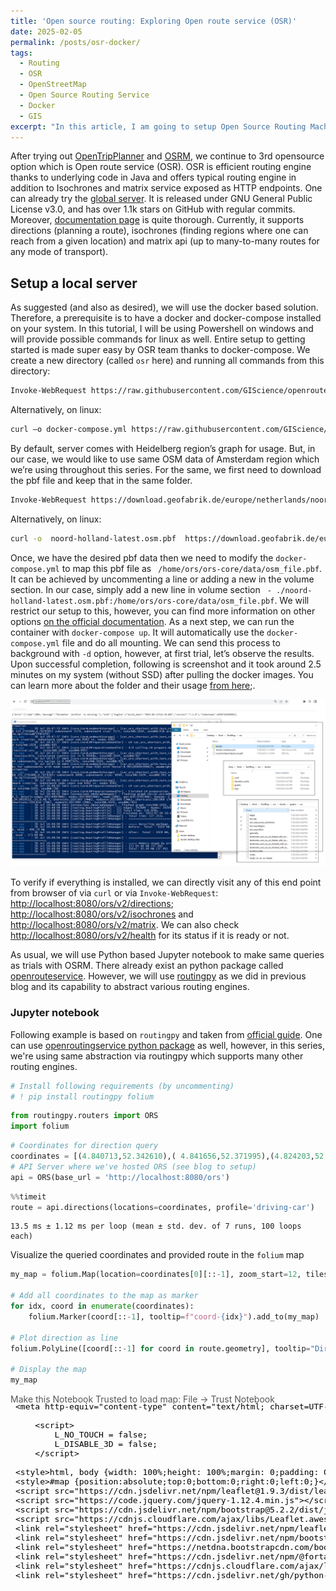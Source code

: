 ```yaml
---
title: 'Open source routing: Exploring Open route service (OSR)'
date: 2025-02-05
permalink: /posts/osr-docker/
tags:
  - Routing
  - OSR
  - OpenStreetMap
  - Open Source Routing Service
  - Docker
  - GIS
excerpt: "In this article, I am going to setup Open Source Routing Machine (OSRM), which is a popular open-source routing engine and its backend is written in C++. The engine usage our favourite OpenStreetMap (OSM) data to build the network graph."
---
```


After trying out [OpenTripPlanner](https://ikespand.github.io/posts/OpenTripPlanner/) and [OSRM](https://ikespand.github.io/posts/osrm-docker//), we continue to 3rd opensource option which is Open route service (OSR). OSR is efficient routing engine thanks to underlying code in Java and offers typical routing engine in addition to Isochrones and matrix service exposed as HTTP endpoints. One can already try the [global server]( https://maps.openrouteservice.org/#/place/@8.525390625000002,49.34659884833296,6). It is released under GNU General Public License v3.0, and has over 1.1k stars on GitHub with regular commits. Moreover, [documentation page]( https://giscience.github.io/openrouteservice/) is quite thorough. Currently, it supports directions (planning a route), isochrones (finding regions where one can reach from a given location) and matrix api (up to many-to-many routes for any mode of transport). 

## Setup a local server 
As suggested (and also as desired), we will use the docker based solution. Therefore, a prerequisite is to have a docker and docker-compose installed on your system. In this tutorial, I will be using Powershell on windows and will provide possible commands for linux as well. Entire setup to getting started is made super easy by OSR team thanks to docker-compose. We create a new directory (called `osr` here) and running all commands from this directory: 

```bash
Invoke-WebRequest https://raw.githubusercontent.com/GIScience/openrouteservice/master/docker-compose.yml -OutFile docker-compose.yml 
```

Alternatively, on linux: 
```bash
curl –o docker-compose.yml https://raw.githubusercontent.com/GIScience/openrouteservice/master/docker-compose.yml 
```

By default, server comes with Heidelberg region’s graph for usage. But, in our case, we would like to use same OSM data of Amsterdam region which we’re using throughout this series. For the same, we first need to download the pbf file and keep that in the same folder.  

```bash
Invoke-WebRequest https://download.geofabrik.de/europe/netherlands/noord-holland-latest.osm.pbf -OutFile noord-holland-latest.osm.pbf 
 ```

Alternatively, on linux: 

```bash
curl -o  noord-holland-latest.osm.pbf  https://download.geofabrik.de/europe/netherlands/noord-holland-latest.osm.pbf 
 ```

Once, we have the desired pbf data then we need to modify the `docker-compose.yml` to map this pbf file as ` /home/ors/ors-core/data/osm_file.pbf`. It can be achieved by uncommenting a line or adding a new in the volume section. In our case, simply add a new line in volume section ` - ./noord-holland-latest.osm.pbf:/home/ors/ors-core/data/osm_file.pbf`. We will restrict our setup to this, however, you can find more information on other options [on the official documentation]( https://giscience.github.io/openrouteservice/installation/Running-with-Docker.html). As a next step, we can run the container with `docker-compose up`. It will automatically use the `docker-compose.yml` file and do all mounting. We can send this process to background with `-d` option, however, at first trial, let’s observe the results. Upon successful completion, following is screenshot and it took around 2.5 minutes on my system (without SSD) after pulling the docker images. You can learn more about the folder and their usage [from here]( https://giscience.github.io/openrouteservice/installation/Running-with-Docker.html#docker-configuration);. 
 
![img](/images/post-assets/2025-02-05-blog-post-1-setup.png)

To verify if everything is installed, we can directly visit any of this end point from browser of via `curl` or via `Invoke-WebRequest`: 
[http://localhost:8080/ors/v2/directions](http://localhost:8080/ors/v2/directions);
[http://localhost:8080/ors/v2/isochrones](http://localhost:8080/ors/v2/isochrones) and
[http://localhost:8080/ors/v2/matrix](http://localhost:8080/ors/v2/matrix).
We can also check [http://localhost:8080/ors/v2/health](http://localhost:8080/ors/v2/health) for its status if it is ready or not. 

As usual, we will use Python based Jupyter notebook to make same queries as trials with OSRM. There already exist an python package called [openrouteservice](https://pypi.org/project/openrouteservice/). However, we will use [routingpy]( https://pypi.org/project/routingpy/) as we did in previous blog and its capability to abstract various routing engines. 

 
### Jupyter notebook

Following example is based on `routingpy` and taken from [official guide](https://github.com/gis-ops/routingpy/blob/master/examples/basic_examples.ipynb). One can use [openroutingservice python package](https://openrouteservice-py.readthedocs.io/en/latest/) as well, however, in this series, we're using same abstraction via routingpy which supports many other routing engines.


```python
# Install following requirements (by uncommenting)
# ! pip install routingpy folium
```


```python
from routingpy.routers import ORS
import folium
```


```python
# Coordinates for direction query
coordinates = [(4.840713,52.342610),( 4.841656,52.371995),(4.824203,52.384809),(4.774909,52.392150),(4.841184,52.455866)]
# API Server where we've hosted ORS (see blog to setup)
api = ORS(base_url = 'http://localhost:8080/ors')
```


```python
%%timeit
route = api.directions(locations=coordinates, profile='driving-car')
```

    13.5 ms ± 1.12 ms per loop (mean ± std. dev. of 7 runs, 100 loops each)


Visualize the queried coordinates and provided route in the `folium` map


```python
my_map = folium.Map(location=coordinates[0][::-1], zoom_start=12, tiles="Stamen Terrain")

# Add all coordinates to the map as marker
for idx, coord in enumerate(coordinates):
    folium.Marker(coord[::-1], tooltip=f"coord-{idx}").add_to(my_map)

# Plot direction as line
folium.PolyLine([coord[::-1] for coord in route.geometry], tooltip="Directions").add_to(my_map)

# Display the map
my_map
```

<div style="width:100%;"><div style="position:relative;width:100%;height:0;padding-bottom:60%;"><span style="color:#565656">Make this Notebook Trusted to load map: File -> Trust Notebook</span><iframe srcdoc="&lt;!DOCTYPE html&gt;
&lt;html&gt;
&lt;head&gt;

    &lt;meta http-equiv=&quot;content-type&quot; content=&quot;text/html; charset=UTF-8&quot; /&gt;

        &lt;script&gt;
            L_NO_TOUCH = false;
            L_DISABLE_3D = false;
        &lt;/script&gt;

    &lt;style&gt;html, body {width: 100%;height: 100%;margin: 0;padding: 0;}&lt;/style&gt;
    &lt;style&gt;#map {position:absolute;top:0;bottom:0;right:0;left:0;}&lt;/style&gt;
    &lt;script src=&quot;https://cdn.jsdelivr.net/npm/leaflet@1.9.3/dist/leaflet.js&quot;&gt;&lt;/script&gt;
    &lt;script src=&quot;https://code.jquery.com/jquery-1.12.4.min.js&quot;&gt;&lt;/script&gt;
    &lt;script src=&quot;https://cdn.jsdelivr.net/npm/bootstrap@5.2.2/dist/js/bootstrap.bundle.min.js&quot;&gt;&lt;/script&gt;
    &lt;script src=&quot;https://cdnjs.cloudflare.com/ajax/libs/Leaflet.awesome-markers/2.0.2/leaflet.awesome-markers.js&quot;&gt;&lt;/script&gt;
    &lt;link rel=&quot;stylesheet&quot; href=&quot;https://cdn.jsdelivr.net/npm/leaflet@1.9.3/dist/leaflet.css&quot;/&gt;
    &lt;link rel=&quot;stylesheet&quot; href=&quot;https://cdn.jsdelivr.net/npm/bootstrap@5.2.2/dist/css/bootstrap.min.css&quot;/&gt;
    &lt;link rel=&quot;stylesheet&quot; href=&quot;https://netdna.bootstrapcdn.com/bootstrap/3.0.0/css/bootstrap.min.css&quot;/&gt;
    &lt;link rel=&quot;stylesheet&quot; href=&quot;https://cdn.jsdelivr.net/npm/@fortawesome/fontawesome-free@6.2.0/css/all.min.css&quot;/&gt;
    &lt;link rel=&quot;stylesheet&quot; href=&quot;https://cdnjs.cloudflare.com/ajax/libs/Leaflet.awesome-markers/2.0.2/leaflet.awesome-markers.css&quot;/&gt;
    &lt;link rel=&quot;stylesheet&quot; href=&quot;https://cdn.jsdelivr.net/gh/python-visualization/folium/folium/templates/leaflet.awesome.rotate.min.css&quot;/&gt;

            &lt;meta name=&quot;viewport&quot; content=&quot;width=device-width,
                initial-scale=1.0, maximum-scale=1.0, user-scalable=no&quot; /&gt;
            &lt;style&gt;
                #map_51e448f370eb91b27e762ea93f5cb35f {
                    position: relative;
                    width: 100.0%;
                    height: 100.0%;
                    left: 0.0%;
                    top: 0.0%;
                }
                .leaflet-container { font-size: 1rem; }
            &lt;/style&gt;

&lt;/head&gt;
&lt;body&gt;


            &lt;div class=&quot;folium-map&quot; id=&quot;map_51e448f370eb91b27e762ea93f5cb35f&quot; &gt;&lt;/div&gt;

&lt;/body&gt;
&lt;script&gt;


            var map_51e448f370eb91b27e762ea93f5cb35f = L.map(
                &quot;map_51e448f370eb91b27e762ea93f5cb35f&quot;,
                {
                    center: [52.34261, 4.840713],
                    crs: L.CRS.EPSG3857,
                    zoom: 12,
                    zoomControl: true,
                    preferCanvas: false,
                }
            );





            var tile_layer_244111bb7b015f8107abd457af1dd6a5 = L.tileLayer(
                &quot;https://stamen-tiles-{s}.a.ssl.fastly.net/terrain/{z}/{x}/{y}.jpg&quot;,
                {&quot;attribution&quot;: &quot;Map tiles by \u003ca target=\&quot;_blank\&quot; href=\&quot;http://stamen.com\&quot;\u003eStamen Design\u003c/a\u003e, under \u003ca target=\&quot;_blank\&quot; href=\&quot;http://creativecommons.org/licenses/by/3.0\&quot;\u003eCC BY 3.0\u003c/a\u003e. Data by \u0026copy; \u003ca target=\&quot;_blank\&quot; href=\&quot;http://openstreetmap.org\&quot;\u003eOpenStreetMap\u003c/a\u003e, under \u003ca target=\&quot;_blank\&quot; href=\&quot;http://creativecommons.org/licenses/by-sa/3.0\&quot;\u003eCC BY SA\u003c/a\u003e.&quot;, &quot;detectRetina&quot;: false, &quot;maxNativeZoom&quot;: 18, &quot;maxZoom&quot;: 18, &quot;minZoom&quot;: 0, &quot;noWrap&quot;: false, &quot;opacity&quot;: 1, &quot;subdomains&quot;: &quot;abc&quot;, &quot;tms&quot;: false}
            ).addTo(map_51e448f370eb91b27e762ea93f5cb35f);


            var marker_a464581cbd2b10fc4679795ea3de80d1 = L.marker(
                [52.34261, 4.840713],
                {}
            ).addTo(map_51e448f370eb91b27e762ea93f5cb35f);


            marker_a464581cbd2b10fc4679795ea3de80d1.bindTooltip(
                `&lt;div&gt;
                     coord-0
                 &lt;/div&gt;`,
                {&quot;sticky&quot;: true}
            );


            var marker_7e400293457992bd78cfd5ba6f1749b9 = L.marker(
                [52.371995, 4.841656],
                {}
            ).addTo(map_51e448f370eb91b27e762ea93f5cb35f);


            marker_7e400293457992bd78cfd5ba6f1749b9.bindTooltip(
                `&lt;div&gt;
                     coord-1
                 &lt;/div&gt;`,
                {&quot;sticky&quot;: true}
            );


            var marker_364c232373a62c54017258cada904bef = L.marker(
                [52.384809, 4.824203],
                {}
            ).addTo(map_51e448f370eb91b27e762ea93f5cb35f);


            marker_364c232373a62c54017258cada904bef.bindTooltip(
                `&lt;div&gt;
                     coord-2
                 &lt;/div&gt;`,
                {&quot;sticky&quot;: true}
            );


            var marker_3e296f088af1aa124f93944ecdad316b = L.marker(
                [52.39215, 4.774909],
                {}
            ).addTo(map_51e448f370eb91b27e762ea93f5cb35f);


            marker_3e296f088af1aa124f93944ecdad316b.bindTooltip(
                `&lt;div&gt;
                     coord-3
                 &lt;/div&gt;`,
                {&quot;sticky&quot;: true}
            );


            var marker_c820f80860c0a39fceb9dd99bdce0271 = L.marker(
                [52.455866, 4.841184],
                {}
            ).addTo(map_51e448f370eb91b27e762ea93f5cb35f);


            marker_c820f80860c0a39fceb9dd99bdce0271.bindTooltip(
                `&lt;div&gt;
                     coord-4
                 &lt;/div&gt;`,
                {&quot;sticky&quot;: true}
            );


            var poly_line_212b04a483e7fa01a3fd4a02f397ad43 = L.polyline(
                [[52.342614, 4.8408], [52.342594, 4.840803], [52.342459, 4.840886], [52.341333, 4.840912], [52.340796, 4.840975], [52.340351, 4.841084], [52.339254, 4.841295], [52.338758, 4.841484], [52.338394, 4.841705], [52.338178, 4.841916], [52.337925, 4.842243], [52.337701, 4.842625], [52.337512, 4.843054], [52.337362, 4.843523], [52.337302, 4.843757], [52.337211, 4.844323], [52.33717, 4.844848], [52.337167, 4.845168], [52.337131, 4.845709], [52.337153, 4.846242], [52.337271, 4.848441], [52.337507, 4.852952], [52.337541, 4.853344], [52.337563, 4.85387], [52.337738, 4.856996], [52.337798, 4.858173], [52.33783, 4.858808], [52.337769, 4.859732], [52.337774, 4.860089], [52.337761, 4.860256], [52.337724, 4.860434], [52.337629, 4.860595], [52.337532, 4.860665], [52.337427, 4.860675], [52.3373, 4.860627], [52.337184, 4.860477], [52.33711, 4.860254], [52.337094, 4.860153], [52.337113, 4.859695], [52.337125, 4.859561], [52.337167, 4.858934], [52.337235, 4.858464], [52.337252, 4.858093], [52.337258, 4.857946], [52.337335, 4.857746], [52.337566, 4.857745], [52.337697, 4.857746], [52.337927, 4.857746], [52.338758, 4.857716], [52.338862, 4.857737], [52.338948, 4.857789], [52.339044, 4.857907], [52.339072, 4.858095], [52.33927, 4.859461], [52.33934, 4.86042], [52.339371, 4.861517], [52.339372, 4.861944], [52.339349, 4.862045], [52.339306, 4.862102], [52.339192, 4.862154], [52.339136, 4.862118], [52.339085, 4.862066], [52.339044, 4.861971], [52.339022, 4.861838], [52.338763, 4.858556], [52.338747, 4.858225], [52.338681, 4.856971], [52.338501, 4.853597], [52.338469, 4.853069], [52.33837, 4.851482], [52.33815, 4.848456], [52.33798, 4.84614], [52.337949, 4.845558], [52.33806, 4.844653], [52.338169, 4.844084], [52.338242, 4.84381], [52.338522, 4.843117], [52.338747, 4.842745], [52.33889, 4.842554], [52.339067, 4.84236], [52.339377, 4.842107], [52.339723, 4.841911], [52.339877, 4.841863], [52.340184, 4.84171], [52.341108, 4.841548], [52.342032, 4.841418], [52.343446, 4.841252], [52.344535, 4.841167], [52.346092, 4.841095], [52.346752, 4.841103], [52.34707, 4.841127], [52.347855, 4.841269], [52.348395, 4.841441], [52.3487, 4.841556], [52.349217, 4.841799], [52.349924, 4.842141], [52.350229, 4.842273], [52.350865, 4.842509], [52.351307, 4.84262], [52.351801, 4.842707], [52.352506, 4.842746], [52.354485, 4.842701], [52.355797, 4.842655], [52.356476, 4.842636], [52.359204, 4.842567], [52.359533, 4.842552], [52.361817, 4.842482], [52.363064, 4.84245], [52.363176, 4.842448], [52.363931, 4.842421], [52.364358, 4.842411], [52.365843, 4.842365], [52.365956, 4.842363], [52.367753, 4.842316], [52.368097, 4.842437], [52.368557, 4.842499], [52.369122, 4.842502], [52.369772, 4.842483], [52.370248, 4.842521], [52.371837, 4.842676], [52.372002, 4.842718], [52.372386, 4.842714], [52.372416, 4.842533], [52.372435, 4.842383], [52.372461, 4.841779], [52.372439, 4.841591], [52.372071, 4.841574], [52.371995, 4.841575], [52.371553, 4.841579], [52.369766, 4.841799], [52.369117, 4.841809], [52.368786, 4.841837], [52.368375, 4.841907], [52.367691, 4.8421], [52.365953, 4.842151], [52.365841, 4.842154], [52.365435, 4.842166], [52.364355, 4.842199], [52.363929, 4.84221], [52.363175, 4.842231], [52.363062, 4.842237], [52.36157, 4.842279], [52.360858, 4.842112], [52.360196, 4.842076], [52.359549, 4.842012], [52.359161, 4.841976], [52.358877, 4.841942], [52.358585, 4.84192], [52.358213, 4.841926], [52.357762, 4.84191], [52.35773, 4.842132], [52.35771, 4.842291], [52.35771, 4.842579], [52.357733, 4.842866], [52.357745, 4.84305], [52.35819, 4.843063], [52.358603, 4.843033], [52.359172, 4.842949], [52.359559, 4.842867], [52.360107, 4.842767], [52.361054, 4.842619], [52.36156, 4.842599], [52.361817, 4.842482], [52.363064, 4.84245], [52.363176, 4.842448], [52.363931, 4.842421], [52.364358, 4.842411], [52.365843, 4.842365], [52.365956, 4.842363], [52.367753, 4.842316], [52.369119, 4.842269], [52.36977, 4.84225], [52.371762, 4.842213], [52.372212, 4.842233], [52.372665, 4.842294], [52.373166, 4.842378], [52.373662, 4.842499], [52.374186, 4.842654], [52.374906, 4.842949], [52.375098, 4.843021], [52.375618, 4.843224], [52.375882, 4.843332], [52.376425, 4.84356], [52.377487, 4.844003], [52.378249, 4.844319], [52.378693, 4.844517], [52.379037, 4.844628], [52.379307, 4.844701], [52.379546, 4.84476], [52.379988, 4.844848], [52.3803, 4.845003], [52.380712, 4.845078], [52.381898, 4.845035], [52.382296, 4.845077], [52.382613, 4.84508], [52.383183, 4.845126], [52.38379, 4.84526], [52.384181, 4.845324], [52.384554, 4.845326], [52.384752, 4.845328], [52.384792, 4.845301], [52.384865, 4.845296], [52.384915, 4.845275], [52.384987, 4.845165], [52.384974, 4.844228], [52.384978, 4.843781], [52.384958, 4.843603], [52.384929, 4.842286], [52.384899, 4.840404], [52.384899, 4.840295], [52.384824, 4.835832], [52.384809, 4.83467], [52.384806, 4.834547], [52.38466, 4.824209], [52.384652, 4.823672], [52.384598, 4.820843], [52.384577, 4.820465], [52.384567, 4.818858], [52.384699, 4.818861], [52.384828, 4.818858], [52.385933, 4.818865], [52.387862, 4.81887], [52.388771, 4.818854], [52.388866, 4.818852], [52.389068, 4.818849], [52.389309, 4.818848], [52.389343, 4.81865], [52.389348, 4.816402], [52.389326, 4.812247], [52.389336, 4.810894], [52.389323, 4.803709], [52.389375, 4.802963], [52.389886, 4.802957], [52.390102, 4.802858], [52.390185, 4.802844], [52.390264, 4.802872], [52.390298, 4.802974], [52.390366, 4.803044], [52.390442, 4.803047], [52.3905, 4.803], [52.390548, 4.802886], [52.39064, 4.802856], [52.390752, 4.802876], [52.391004, 4.802981], [52.392026, 4.802972], [52.392147, 4.80297], [52.392502, 4.802975], [52.393145, 4.802974], [52.39349, 4.802973], [52.394032, 4.802996], [52.394198, 4.802989], [52.394228, 4.802636], [52.394505, 4.800916], [52.39476, 4.799837], [52.394814, 4.799418], [52.394814, 4.799159], [52.394786, 4.79895], [52.394696, 4.798671], [52.394543, 4.798462], [52.394021, 4.798102], [52.393842, 4.797947], [52.39371, 4.797745], [52.393587, 4.797414], [52.39354, 4.797], [52.393455, 4.795624], [52.393457, 4.795066], [52.393456, 4.794113], [52.393452, 4.790925], [52.393451, 4.787526], [52.393434, 4.781965], [52.393378, 4.780749], [52.393282, 4.779749], [52.393158, 4.778835], [52.392988, 4.777882], [52.392758, 4.776866], [52.392504, 4.775953], [52.39225, 4.775168], [52.392151, 4.774908], [52.391887, 4.774217], [52.391542, 4.773434], [52.391291, 4.772926], [52.391034, 4.772453], [52.390553, 4.771666], [52.390046, 4.770952], [52.389696, 4.770518], [52.389352, 4.770129], [52.389005, 4.769777], [52.388696, 4.769495], [52.388027, 4.768956], [52.387585, 4.768666], [52.38698, 4.76833], [52.38637, 4.768078], [52.38586, 4.76791], [52.385305, 4.767793], [52.384794, 4.767737], [52.383567, 4.767717], [52.381436, 4.76772], [52.381081, 4.767723], [52.38007, 4.767729], [52.379618, 4.767709], [52.37869, 4.76761], [52.378193, 4.767521], [52.377257, 4.767252], [52.376383, 4.766904], [52.376024, 4.766731], [52.375329, 4.766345], [52.374942, 4.766098], [52.374349, 4.765676], [52.373721, 4.765163], [52.373342, 4.764823], [52.372823, 4.764314], [52.372095, 4.763504], [52.371694, 4.763004], [52.371267, 4.762429], [52.37063, 4.761483], [52.370133, 4.760645], [52.369859, 4.760136], [52.369578, 4.759596], [52.369182, 4.758761], [52.368282, 4.75671], [52.367142, 4.754092], [52.366497, 4.752668], [52.36605, 4.751752], [52.365488, 4.750658], [52.365076, 4.749905], [52.364334, 4.748625], [52.363892, 4.747911], [52.36351, 4.747118], [52.362846, 4.746065], [52.36236, 4.745354], [52.361621, 4.744368], [52.360924, 4.743527], [52.360199, 4.742708], [52.359008, 4.741482], [52.358746, 4.741229], [52.358031, 4.740574], [52.357426, 4.740062], [52.356589, 4.739383], [52.356501, 4.739314], [52.356089, 4.738848], [52.355945, 4.738608], [52.355822, 4.738237], [52.355786, 4.738019], [52.355775, 4.737795], [52.355783, 4.737557], [52.355825, 4.737292], [52.355952, 4.736905], [52.356049, 4.736743], [52.356167, 4.736597], [52.356316, 4.736484], [52.356461, 4.73641], [52.356615, 4.736382], [52.356773, 4.736398], [52.356932, 4.736471], [52.357077, 4.736582], [52.357182, 4.736709], [52.357282, 4.736877], [52.357416, 4.737237], [52.357453, 4.737423], [52.357472, 4.737618], [52.357475, 4.737833], [52.357456, 4.738052], [52.35738, 4.738426], [52.357175, 4.738984], [52.356021, 4.741101], [52.355713, 4.741488], [52.35559, 4.741589], [52.355467, 4.741675], [52.355351, 4.741724], [52.355243, 4.741748], [52.355122, 4.741738], [52.355005, 4.741711], [52.354901, 4.74165], [52.3548, 4.741559], [52.354699, 4.741425], [52.354548, 4.741093], [52.354496, 4.740883], [52.35447, 4.740678], [52.354463, 4.740442], [52.354485, 4.740232], [52.354528, 4.740038], [52.354595, 4.739865], [52.354677, 4.739713], [52.354772, 4.73959], [52.354868, 4.739499], [52.355084, 4.739377], [52.355236, 4.739348], [52.355373, 4.739353], [52.355505, 4.739401], [52.355823, 4.739638], [52.356334, 4.73998], [52.357118, 4.740601], [52.35831, 4.74164], [52.358909, 4.742209], [52.359632, 4.742945], [52.360362, 4.743744], [52.360863, 4.744315], [52.36157, 4.745182], [52.362141, 4.745929], [52.362953, 4.747086], [52.36424, 4.7491], [52.36489, 4.75013], [52.365544, 4.751219], [52.365612, 4.751332], [52.366298, 4.752504], [52.366821, 4.753633], [52.368062, 4.75647], [52.368148, 4.756673], [52.369133, 4.758909], [52.369704, 4.760095], [52.370334, 4.761226], [52.370931, 4.762171], [52.371512, 4.762981], [52.372285, 4.763931], [52.372739, 4.764427], [52.373177, 4.764862], [52.373761, 4.765389], [52.374617, 4.766059], [52.375026, 4.766333], [52.375547, 4.766646], [52.376308, 4.767029], [52.377077, 4.767349], [52.378115, 4.767656], [52.378294, 4.767694], [52.379181, 4.767837], [52.380044, 4.767888], [52.381082, 4.767875], [52.381438, 4.767873], [52.383568, 4.767869], [52.384795, 4.76789], [52.385243, 4.767938], [52.385794, 4.768049], [52.386324, 4.768216], [52.386741, 4.768379], [52.387181, 4.7686], [52.38802, 4.769118], [52.388617, 4.769598], [52.389154, 4.770113], [52.38962, 4.770613], [52.389965, 4.771046], [52.390424, 4.771686], [52.390806, 4.772289], [52.391056, 4.772724], [52.391533, 4.773668], [52.391903, 4.774528], [52.392248, 4.775475], [52.392542, 4.776429], [52.392757, 4.777277], [52.392888, 4.777884], [52.393029, 4.778644], [52.39306, 4.778837], [52.393184, 4.779728], [52.393235, 4.780229], [52.39332, 4.781411], [52.39335, 4.782529], [52.393353, 4.78607], [52.393356, 4.790607], [52.393358, 4.794114], [52.39336, 4.794733], [52.393361, 4.795066], [52.393363, 4.799894], [52.393343, 4.801485], [52.393321, 4.802168], [52.393256, 4.803402], [52.393208, 4.804028], [52.393062, 4.805511], [52.392952, 4.806378], [52.392121, 4.811835], [52.391996, 4.81297], [52.3919, 4.814251], [52.391846, 4.817989], [52.391855, 4.833033], [52.391886, 4.834002], [52.391987, 4.834949], [52.392065, 4.835467], [52.392183, 4.836025], [52.392316, 4.836551], [52.392576, 4.837372], [52.392802, 4.837936], [52.393076, 4.838504], [52.393437, 4.839122], [52.394121, 4.840118], [52.394486, 4.840732], [52.394966, 4.841754], [52.3954, 4.842797], [52.395703, 4.843439], [52.395897, 4.843808], [52.396386, 4.844582], [52.396813, 4.84508], [52.398424, 4.846614], [52.398747, 4.846955], [52.399082, 4.847376], [52.399477, 4.847824], [52.399721, 4.848118], [52.400074, 4.848536], [52.400829, 4.849417], [52.401328, 4.850048], [52.401776, 4.850603], [52.401921, 4.850707], [52.402225, 4.851071], [52.402916, 4.851826], [52.403286, 4.85216], [52.40407, 4.853076], [52.405634, 4.854988], [52.405856, 4.855239], [52.406357, 4.855863], [52.407362, 4.857174], [52.407789, 4.857761], [52.40861, 4.858819], [52.409293, 4.85962], [52.410007, 4.860394], [52.410655, 4.861052], [52.410861, 4.86125], [52.416781, 4.866943], [52.416972, 4.867127], [52.419134, 4.869193], [52.419947, 4.870071], [52.420638, 4.871081], [52.420934, 4.871601], [52.421212, 4.872207], [52.421712, 4.873635], [52.42187, 4.874058], [52.42215, 4.874665], [52.422397, 4.875076], [52.422712, 4.875479], [52.422879, 4.875638], [52.423177, 4.875873], [52.423367, 4.875982], [52.423883, 4.87616], [52.424119, 4.876187], [52.42438, 4.876167], [52.424725, 4.876086], [52.425184, 4.875837], [52.425513, 4.875561], [52.425717, 4.875334], [52.425877, 4.875132], [52.426518, 4.874152], [52.426764, 4.873803], [52.427178, 4.873268], [52.428074, 4.872239], [52.428375, 4.871973], [52.431817, 4.868141], [52.432433, 4.867458], [52.433762, 4.865972], [52.434285, 4.865419], [52.434406, 4.865276], [52.436429, 4.863114], [52.436927, 4.862556], [52.437185, 4.86226], [52.438252, 4.861057], [52.438391, 4.860914], [52.439022, 4.860208], [52.440307, 4.858771], [52.441403, 4.857564], [52.441933, 4.85697], [52.443023, 4.855692], [52.444654, 4.853862], [52.447118, 4.851092], [52.449154, 4.84881], [52.451367, 4.846323], [52.451743, 4.845841], [52.453027, 4.844467], [52.453298, 4.844185], [52.455275, 4.841975], [52.455551, 4.841686], [52.45587, 4.841286], [52.455897, 4.841253]],
                {&quot;bubblingMouseEvents&quot;: true, &quot;color&quot;: &quot;#3388ff&quot;, &quot;dashArray&quot;: null, &quot;dashOffset&quot;: null, &quot;fill&quot;: false, &quot;fillColor&quot;: &quot;#3388ff&quot;, &quot;fillOpacity&quot;: 0.2, &quot;fillRule&quot;: &quot;evenodd&quot;, &quot;lineCap&quot;: &quot;round&quot;, &quot;lineJoin&quot;: &quot;round&quot;, &quot;noClip&quot;: false, &quot;opacity&quot;: 1.0, &quot;smoothFactor&quot;: 1.0, &quot;stroke&quot;: true, &quot;weight&quot;: 3}
            ).addTo(map_51e448f370eb91b27e762ea93f5cb35f);


            poly_line_212b04a483e7fa01a3fd4a02f397ad43.bindTooltip(
                `&lt;div&gt;
                     Directions
                 &lt;/div&gt;`,
                {&quot;sticky&quot;: true}
            );

&lt;/script&gt;
&lt;/html&gt;" style="position:absolute;width:100%;height:100%;left:0;top:0;border:none !important;" allowfullscreen webkitallowfullscreen mozallowfullscreen></iframe></div></div>




```python
# Optional to convert data into a geopandas df
# ! pip install routingpy folium shapely geopandas contextily polyline
#from shapely.geometry import LineString, Point
#import geopandas as gpd
#start_end = gpd.GeoDataFrame(geometry=[Point(x,y) for x,y in coordinates], crs="EPSG:4326").to_crs("EPSG:3857")
#route_line = gpd.GeoDataFrame(geometry=[LineString(route.geometry)], crs="EPSG:4326").to_crs("EPSG:3857")
```


Here, we observe for same query, it takes around 13.5 ms, which is quite fast. This conclude the OSR. 

Connect with me on [LinkedIn](https://www.linkedin.com/in/ikespand/) for any questions! 
[!["Buy Me A Coffee"](https://www.buymeacoffee.com/assets/img/custom_images/orange_img.png)](https://www.buymeacoffee.com/ikespand)
